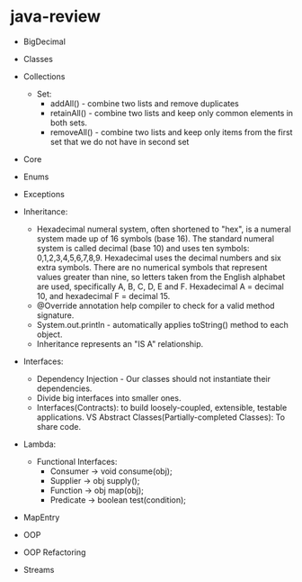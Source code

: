 # java-review

- BigDecimal

- Classes

- Collections
    - Set:
        - addAll() - combine two lists and remove duplicates
        - retainAll() - combine two lists and keep only common elements in both sets.
        - removeAll() - combine two lists and keep only items from the first set that we do not have in second set

- Core

- Enums

- Exceptions

- Inheritance:
    - Hexadecimal numeral system, often shortened to "hex", is a numeral system made up of 16 symbols (base 16). The standard numeral system is called decimal (base 10) and uses ten symbols: 0,1,2,3,4,5,6,7,8,9. Hexadecimal uses the decimal numbers and six extra symbols. There are no numerical symbols that represent values greater than nine, so letters taken from the English alphabet are used, specifically A, B, C, D, E and F. Hexadecimal A = decimal 10, and hexadecimal F = decimal 15.
    - @Override annotation help compiler to check for a valid method signature.
    - System.out.println - automatically applies toString() method to each object.
    - Inheritance represents an "IS A" relationship. 
 
- Interfaces:
    - Dependency Injection - Our classes should not instantiate their dependencies.
    - Divide big interfaces into smaller ones.
    - Interfaces(Contracts): to build loosely-coupled, extensible, testable applications. VS Abstract Classes(Partially-completed Classes): To share code.

- Lambda:
    - Functional Interfaces:
        - Consumer -> void consume(obj);
        - Supplier -> obj supply();
        - Function -> obj map(obj);
        - Predicate -> boolean test(condition);

- MapEntry

- OOP

- OOP Refactoring

- Streams